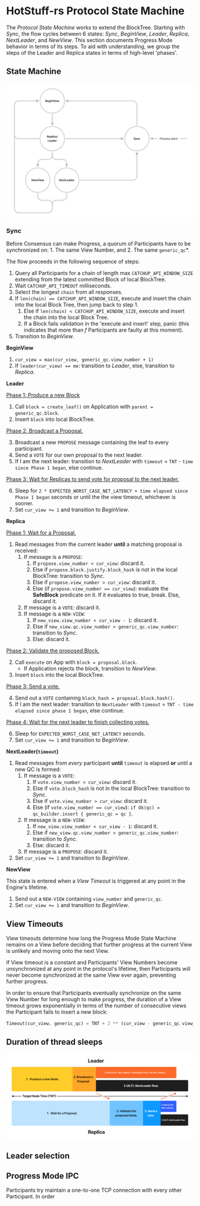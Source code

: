 # HotStuff-rs Protocol State Machine

The *Protocol State Machine* works to extend the BlockTree. Starting with *Sync*, the flow cycles between 6 states: *Sync*, *BeginView*, *Leader*, *Replica*, *NextLeader*, and *NewView*. This section documents Progress Mode behavior in terms of its steps. To aid with understanding, we group the steps of the Leader and Replica states in terms of high-level 'phases'.

## State Machine 

![A UML-esque State Machine Diagram depicting the states the Engine Thread can be in and the transition between states.](../readme_assets/Engine%20State%20Machine%20Diagram.png)

### Sync

Before Consensus can make Progress, a quorum of Participants have to be synchronized on: 1. The same View Number, and 2. The same `generic_qc`*.

The flow proceeds in the following sequence of steps:
1. Query all Participants for a chain of length max `CATCHUP_API_WINDOW_SIZE` extending from the latest committed Block of local BlockTree. 
2. Wait `CATCHUP_API_TIMEOUT` milliseconds.
3. Select the longest `chain` from all responses.
4. If `len(chain) == CATCHUP_API_WINDOW_SIZE`, execute and insert the chain into the local Block Tree, then jump back to step 1.
    1. Else if `len(chain) < CATCHUP_API_WINDOW_SIZE`, execute and insert the chain into the local Block Tree.
    2. If a Block fails validation in the 'execute and insert' step, panic (this indicates that more than $f$ Participants are faulty at this moment).
5. Transition to *BeginView*. 

**BeginView**

1. `cur_view = max(cur_view, generic_qc.view_number + 1)`
2. If `leader(cur_view) == me`: transition to *Leader*, else, transition to *Replica*.

**Leader**

<u>Phase 1: Produce a new Block</u>

1. Call `block = create_leaf()` on Application with `parent = generic_qc.block`.
2. Insert `block` into local BlockTree.

<u>Phase 2: Broadcast a Proposal.</u>

3. Broadcast a new `PROPOSE` message containing the leaf to every participant.
4. Send a `VOTE` for our own proposal to the next leader.
5. If I am the next leader: transition to *NextLeader* with `timeout` = `TNT` - `time since Phase 1 began`, else continue.

<u>Phase 3: Wait for Replicas to send vote for proposal to the next leader.</u>

6. Sleep for `2 * EXPECTED_WORST_CASE_NET_LATENCY + time elapsed since Phase 1 began` seconds or until the the view timeout, whichever is sooner.
7. Set `cur_view += 1` and transition to *BeginView*.

**Replica** 

<u>Phase 1: Wait for a Proposal.</u>

1. Read messages from the current leader **until** a matching proposal is received:
    1. If message is a `PROPOSE`:
        1. If `propose.view_number < cur_view`: discard it.
        2. Else if `propose.block.justify.block_hash` is not in the local BlockTree: transition to *Sync*.
        3. Else if `propose.view_number > cur_view`: discard it.
        4. Else (if `propose.view_number == cur_view`): evaluate the **SafeBlock** predicate on it. If it evaluates to true, break. Else, discard it.
    2. If message is a `VOTE`: discard it.
    3. If message is a `NEW-VIEW`:
        1. If `new_view.view_number < cur_view - 1`: discard it.
        2. Else if `new_view.qc.view_number > generic_qc.view_number`: transition to *Sync*.
        3. Else: discard it.

<u>Phase 2: Validate the proposed Block.</u>

2. Call `execute` on App with `block = proposal.block`.
    - If Application rejects the block, transition to *NewView*.
3. Insert `block` into the local BlockTree.

<u>Phase 3: Send a vote.</u>

4. Send out a `VOTE` containing `block_hash = proposal.block.hash()`.
5. If I am the next leader: transition to `NextLeader` with `timeout` = `TNT - time elapsed since phase 1 began`, else continue.

<u>Phase 4: Wait for the next leader to finish collecting votes.</u>

6. Sleep for `EXPECTED_WORST_CASE_NET_LATENCY` seconds.
7. Set `cur_view += 1` and transition to *BeginView*.

**NextLeader(`timeout`)**

1. Read messages from *every* participant **until** `timeout` is elapsed  **or** until a new QC is formed:
    1. If message is a `VOTE`:
        1. If `vote.view_number < cur_view`: discard it.
        2. Else if `vote.block_hash` is not in the local BlockTree: transition to *Sync*.
        3. Else if `vote.view_number > cur_view`: discard it.
        4. Else (if `vote.view_number == cur_view`): `if Ok(qc) = qc_builder.insert { generic_qc = qc }`.
    2. If message is a `NEW-VIEW`:
        1. If `new_view.view_number < cur_view - 1`: discard it.
        2. Else if `new_view.qc.view_number > generic_qc.view_number`: transition to *Sync*.
        3. Else: discard it.
    3. If message is a `PROPOSE`: discard it. 
2. Set `cur_view += 1` and transition to *BeginView*.

**NewView**

This state is entered when a *View Timeout* is triggered at any point in the Engine's lifetime.

1. Send out a `NEW-VIEW` containing `view_number` and `generic_qc`.
2. Set `cur_view += 1` and transition to *BeginView*.

## View Timeouts

View timeouts determine how long the Progress Mode State Machine remains on a View before deciding that further progress at the current View is unlikely and moving onto the next View.

If View timeout is a constant and Participants' View Numbers become unsynchronized at any point in the protocol's lifetime, then Participants will never become synchronized at the same View ever again, preventing further progress.

In order to ensure that Participants eventually synchronize on the same View Number for long enough to make progress, the duration of a View timeout grows exponentially in terms of the number of consecutive views the Participant fails to insert a new block:

```rust
Timeout(cur_view, generic_qc) = TNT + 2 ** (cur_view - generic_qc.view_number) seconds
```

## Duration of thread sleeps

![A graphic with 2 rows of 4 rectangles each. The first row depicts the phases of Leader execution, the second depicts the phases of Replica execution.](../readme_assets/Engine%20Timing%20Diagram.png)

## Leader selection

## Progress Mode IPC

Participants try maintain a one-to-one TCP connection with every other Participant. In order 